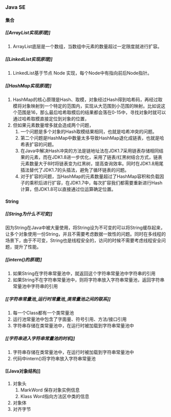 ### Java SE
#### 集合
##### [[ArrayList实现原理]]
1. ArrayList底层是一个数组，当数组中元素的数量超过一定限度就进行扩容。

##### [[LinkedList实现原理]]
1. LinkedList基于节点 Node 实现，每个Node中有指向前后Node指针。

##### [[HashMap实现原理]]
1. HashMap的核心原理是Hash、取模，对象经过Hash得到哈希码，再经过取模将对象映射到一个特定的范围内，实现从大范围到小范围的映射。比如说这个范围是16，那么最后哈希取模后的结果都会落在0-15中，寻找对象时就可以通过哈希取模直接定位到对象的位置，
2. 但如果元素数量增多就会造成两个问题，
	1. 一个问题是多个对象的Hash取模结果相同，也就是哈希冲突的问题。
	2. 第二个问题是HashMap中数量太多导致HashMap退化成链表，也就是哈希表扩容的问题。
	3. 在Java中解决Hash冲突的方法是链地址法在JDK1.7采用链表存储相同结果的元素，而在JDK1.8进一步优化，采用了链表/红黑树结合方式，链表元素数量大于8时将链表变为红黑树，提高查询效率。同时在JDK1.8用尾插法替代了JDK1.7的头插法，避免了循环链表的问题。
	4. 对于扩容的问题，当HashMap的元素数量超过了HashMap容积和负载因子的乘积后进行扩容，在JDK1.7中，每次扩容我们都需要重新进行Hash计算，但JDK1.8可以直接通过位运算确定位置。

#### String
##### [[String为什么不可变]]
因为String在Java中被大量使用，将String设为不可变的可以将String缓存起来，让多个对象使用一份String，并且不需要考虑数据一致性的问题。同时在多线程的场景下，由于不可变，String也是线程安全的，访问的时候不需要考虑线程安全问题，提升了性能。

##### [[intern()的原理]]
1. 如果String在字符串常量池中，就返回这个字符串常量池中字符串的引用
2. 如果String不在字符串常量池中，则将字符串放入字符串常量池，返回字符串常量池中字符串的引用

##### [[字符串常量池_运行时常量池_类常量池之间的联系]]
1. 每一个Class都有一个类常量池
2. 运行池常量池中包含了字面量、符号引用、方法/接口引用
3. 字符串存储在类常量池中，在运行时被加载到字符串常量池中

##### [[字符串进入字符串常量池的时机]]
1. 字符串存储在类常量池中，在运行时被加载到字符串常量池中
2. 代码中intern()将字符串放入字符串常量池

#### [[Java对象结构]]
1. 对象头
	1. MarkWord 保存对象实例信息
	2. Klass Word指向方法区中类的信息
2. 对象体
3. 对齐字节